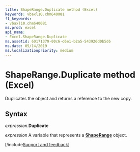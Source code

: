 ```yaml
---
title: ShapeRange.Duplicate method (Excel)
keywords: vbaxl10.chm640081
f1_keywords:
- vbaxl10.chm640081
ms.prod: excel
api_name:
- Excel.ShapeRange.Duplicate
ms.assetid: 60171379-00c6-d6e1-b2a5-543926d0b5d6
ms.date: 05/14/2019
ms.localizationpriority: medium
---
```



# ShapeRange.Duplicate method (Excel)

Duplicates the object and returns a reference to the new copy.


## Syntax

_expression_.**Duplicate**

_expression_ A variable that represents a **[ShapeRange](Excel.shaperange.md)** object.




[!include[Support and feedback](~/includes/feedback-boilerplate.md)]